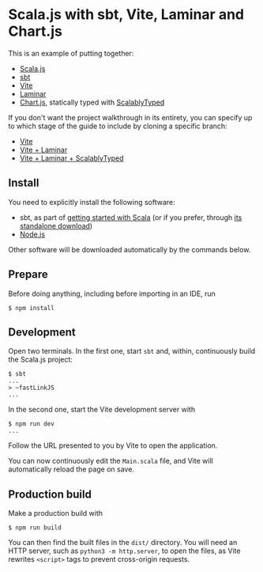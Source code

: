 # Scala.js with sbt, Vite, Laminar and Chart.js

This is an example of putting together:

* [Scala.js](https://www.scala-js.org/)
* [sbt](https://www.scala-sbt.org/)
* [Vite](https://vitejs.dev/)
* [Laminar](https://laminar.dev/)
* [Chart.js](https://www.chartjs.org/), statically typed with [ScalablyTyped](https://scalablytyped.org/)

If you don't want the project walkthrough in its entirety, you can specify up to which stage of the guide to include by cloning a specific branch:
* [Vite](https://github.com/sjrd/scalajs-sbt-vite-laminar-chartjs-example/tree/scalajs-vite-end-state)
* [Vite + Laminar](https://github.com/sjrd/scalajs-sbt-vite-laminar-chartjs-example/tree/laminar-end-state)
* [Vite + Laminar + ScalablyTyped](https://github.com/sjrd/scalajs-sbt-vite-laminar-chartjs-example/tree/scalablytyped-end-state)

## Install

You need to explicitly install the following software:

* sbt, as part of [getting started with Scala](https://docs.scala-lang.org/getting-started/index.html) (or if you prefer, through [its standalone download](https://www.scala-sbt.org/download.html))
* [Node.js](https://nodejs.org/en/)

Other software will be downloaded automatically by the commands below.

## Prepare

Before doing anything, including before importing in an IDE, run

```
$ npm install
```

## Development

Open two terminals.
In the first one, start `sbt` and, within, continuously build the Scala.js project:

```
$ sbt
...
> ~fastLinkJS
...
```

In the second one, start the Vite development server with

```
$ npm run dev
...
```

Follow the URL presented to you by Vite to open the application.

You can now continuously edit the `Main.scala` file, and Vite will automatically reload the page on save.

## Production build

Make a production build with

```
$ npm run build
```

You can then find the built files in the `dist/` directory.
You will need an HTTP server, such as `python3 -m http.server`, to open the files, as Vite rewrites `<script>` tags to prevent cross-origin requests.
